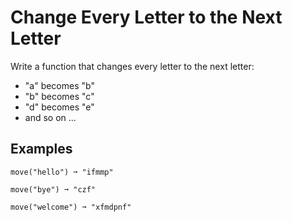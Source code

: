 # Change Every Letter to the Next Letter

Write a function that changes every letter to the next letter:

- "a" becomes "b"
- "b" becomes "c"
- "d" becomes "e"
- and so on ...

## Examples

```
move("hello") ➞ "ifmmp"

move("bye") ➞ "czf"

move("welcome") ➞ "xfmdpnf"
```
